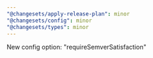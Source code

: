 ```yaml
---
"@changesets/apply-release-plan": minor
"@changesets/config": minor
"@changesets/types": minor
---
```


New config option: "requireSemverSatisfaction"
